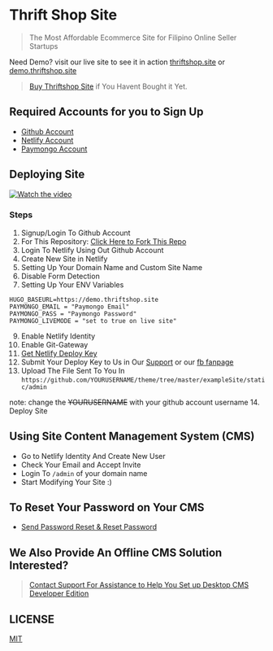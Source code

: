# Thrift Shop Site

> The Most Affordable Ecommerce Site for Filipino Online Seller Startups

Need Demo? visit our live site to see it in action [thriftshop.site](https://thriftshop.site) or  [demo.thriftshop.site](https://demo.thriftshop.site)

> [Buy Thriftshop Site](https://thriftshop.site/products) if You Havent Bought it Yet.

## Required Accounts for you to Sign Up

- [Github Account](https://github.com/join)
- [Netlify Account](https://app.netlify.com/signup)
- [Paymongo Account](https://dashboard.paymongo.com/signup)

## Deploying Site

[![Watch the video](https://imgur.com/a/rfJRz1o)](https://youtu.be/tt-tdyky2o8)

### Steps


1. Signup/Login To Github Account
2. For This Repository: [Click Here to Fork This Repo](https://github.com/thriftshop-site/theme/fork)
3. Login To Netlify Using Out Github Account
4. Create New Site in Netlify
5. Setting Up Your Domain Name and Custom Site Name
7. Disable Form Detection
8. Setting Up Your ENV Variables

```
HUGO_BASEURL=https://demo.thriftshop.site
PAYMONGO_EMAIL = "Paymongo Email"
PAYMONGO_PASS = "Paymongo Password"
PAYMONGO_LIVEMODE = "set to true on live site"
```

9. Enable Netlify Identity
10. Enable Git-Gateway
11. [Get Netlify Deploy Key](https://docs.netlify.com/configure-builds/repo-permissions-linking/#deploy-keys)
12. Submit Your Deploy Key to Us in Our [Support](https://thriftshop.site/contact) or our [fb fanpage](https://m.me/thriftshopsite)
13. Upload The File Sent To You In `https://github.com/YOURUSERNAME/theme/tree/master/exampleSite/static/admin`

note: change the ~~YOURUSERNAME~~ with your github account username
14. Deploy Site

## Using Site Content Management System (CMS)
- Go to Netlify Identity And Create New User
- Check Your Email and Accept Invite
- Login To `/admin` of your domain name
- Start Modifying Your Site :)

## To Reset Your Password on Your CMS
- [Send Password Reset & Reset Password](https://docs.netlify.com/visitor-access/identity/manage-existing-users/#user-password-recovery)

## We Also Provide An Offline CMS Solution Interested?

> [Contact Support For Assistance to Help You Set up Desktop CMS Developer Edition](https://m.me/thriftshopsite)


## LICENSE
[MIT](./LICENSE)
